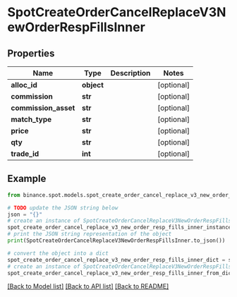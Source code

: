 # SpotCreateOrderCancelReplaceV3NewOrderRespFillsInner


## Properties

Name | Type | Description | Notes
------------ | ------------- | ------------- | -------------
**alloc_id** | **object** |  | [optional] 
**commission** | **str** |  | [optional] 
**commission_asset** | **str** |  | [optional] 
**match_type** | **str** |  | [optional] 
**price** | **str** |  | [optional] 
**qty** | **str** |  | [optional] 
**trade_id** | **int** |  | [optional] 

## Example

```python
from binance.spot.models.spot_create_order_cancel_replace_v3_new_order_resp_fills_inner import SpotCreateOrderCancelReplaceV3NewOrderRespFillsInner

# TODO update the JSON string below
json = "{}"
# create an instance of SpotCreateOrderCancelReplaceV3NewOrderRespFillsInner from a JSON string
spot_create_order_cancel_replace_v3_new_order_resp_fills_inner_instance = SpotCreateOrderCancelReplaceV3NewOrderRespFillsInner.from_json(json)
# print the JSON string representation of the object
print(SpotCreateOrderCancelReplaceV3NewOrderRespFillsInner.to_json())

# convert the object into a dict
spot_create_order_cancel_replace_v3_new_order_resp_fills_inner_dict = spot_create_order_cancel_replace_v3_new_order_resp_fills_inner_instance.to_dict()
# create an instance of SpotCreateOrderCancelReplaceV3NewOrderRespFillsInner from a dict
spot_create_order_cancel_replace_v3_new_order_resp_fills_inner_from_dict = SpotCreateOrderCancelReplaceV3NewOrderRespFillsInner.from_dict(spot_create_order_cancel_replace_v3_new_order_resp_fills_inner_dict)
```
[[Back to Model list]](../README.md#documentation-for-models) [[Back to API list]](../README.md#documentation-for-api-endpoints) [[Back to README]](../README.md)


